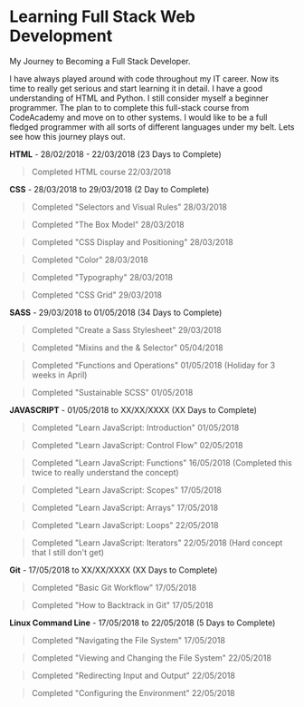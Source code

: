 # Learning Full Stack Web Development

My Journey to Becoming a Full Stack Developer.

I have always played around with code throughout my IT career. Now its time to really get serious and start learning it in detail. I have a good understanding of HTML and Python. I still consider myself a beginner programmer. The plan to to complete this full-stack course from CodeAcademy and move on to other systems. I would like to be a full fledged programmer with all sorts of different languages under my belt. Lets see how this journey plays out. 

**HTML** - 28/02/2018 - 22/03/2018 (23 Days to Complete)

> Completed HTML course 22/03/2018

**CSS** - 28/03/2018 to 29/03/2018 (2 Day to Complete)

> Completed "Selectors and Visual Rules" 28/03/2018

> Completed "The Box Model" 28/03/2018

> Completed "CSS Display and Positioning" 28/03/2018

> Completed "Color" 28/03/2018

> Completed "Typography" 28/03/2018

> Completed "CSS Grid" 29/03/2018

**SASS** - 29/03/2018 to 01/05/2018 (34 Days to Complete)

> Completed "Create a Sass Stylesheet" 29/03/2018

> Completed "Mixins and the & Selector" 05/04/2018

> Completed "Functions and Operations" 01/05/2018 (Holiday for 3 weeks in April)

> Completed "Sustainable SCSS" 01/05/2018

**JAVASCRIPT** - 01/05/2018 to XX/XX/XXXX (XX Days to Complete)

> Completed "Learn JavaScript: Introduction" 01/05/2018

> Completed "Learn JavaScript: Control Flow" 02/05/2018

> Completed "Learn JavaScript: Functions" 16/05/2018 (Completed this twice to really understand the concept)

> Completed "Learn JavaScript: Scopes" 17/05/2018

> Completed "Learn JavaScript: Arrays" 17/05/2018

> Completed "Learn JavaScript: Loops" 22/05/2018

> Completed "Learn JavaScript: Iterators" 22/05/2018 (Hard concept that I still don't get)

**Git** - 17/05/2018 to XX/XX/XXXX (XX Days to Complete)

> Completed "Basic Git Workflow" 17/05/2018

> Completed "How to Backtrack in Git" 17/05/2018

**Linux Command Line** - 17/05/2018 to 22/05/2018 (5 Days to Complete)

> Completed "Navigating the File System" 17/05/2018

> Completed "Viewing and Changing the File System" 22/05/2018

> Completed "Redirecting Input and Output" 22/05/2018

> Completed "Configuring the Environment" 22/05/2018



